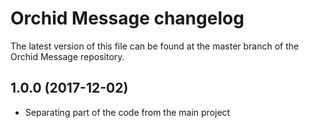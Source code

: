 Orchid Message changelog
====
The latest version of this file can be found at the master branch of the
Orchid Message repository.

## 1.0.0 (2017-12-02)
- Separating part of the code from the main project